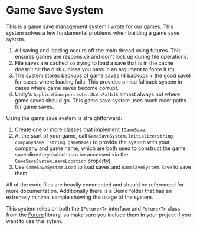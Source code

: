 Game Save System
===

This is a game save management system I wrote for our games. This system solves a few fundamental problems when building a game save system.

1. All saving and loading occurs off the main thread using futures. This ensures games are responsive and don't lock up during file operations.
2. File saves are cached so trying to load a save that is in the cache doesn't hit the disk (unless you pass in an argument to force it to).
3. The system stores backups of game saves (4 backups + the good save) for cases where loading fails. This provides a nice fallback system in cases where game saves become corrupt.
4. Unity's `Application.persistentDataPath` is almost always not where game saves should go. This game save system uses much nicer paths for game saves.

Using the game save system is straightforward:

1. Create one or more classes that implement `IGameSave`.
2. At the start of your game, call `GameSaveSystem.Initialize(string companyName, string gameName)` to provide the system with your company and game name, which are both used to construct the game save directory (which can be accessed via the `GameSaveSystem.saveLocation` property).
3. Use `GameSaveSystem.Load` to load saves and `GameSaveSystem.Save` to save them.

All of the code files are heavily commented and should be referenced for more documentation. Additionally there is a Demo folder that has an extremely minimal sample showing the usage of the system.

This system relies on both the `IFuture<T>` interface and `Future<T>` class from the [Future](https://github.com/nickgravelyn/UnityToolbag/tree/master/Future) library, so make sure you include them in your project if you want to use this sytem.
